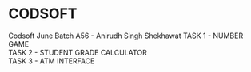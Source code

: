 # CODSOFT
Codsoft June Batch A56 - Anirudh Singh Shekhawat
TASK 1 - NUMBER GAME <br>
TASK 2 - STUDENT GRADE CALCULATOR <br>
TASK 3 - ATM INTERFACE

